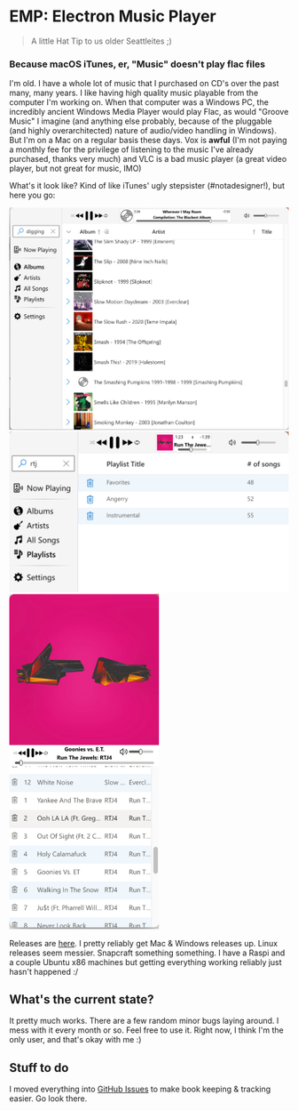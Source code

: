 # EMP: Electron Music Player

> A little Hat Tip to us older Seattleites ;)

### Because macOS iTunes, er, "Music" doesn't play flac files

I'm old. I have a whole lot of music that I purchased on CD's over the past
many, many years. I like having high quality music playable from the computer
I'm working on. When that computer was a Windows PC, the incredibly ancient
Windows Media Player would play Flac, as would "Groove Music" I imagine (and
anything else probably, because of the pluggable (and highly overarchitected)
nature of audio/video handling in Windows). But I'm on a Mac on a regular basis
these days. Vox is **awful** (I'm not paying a monthly fee for the privilege of
listening to the music I've already purchased, thanks very much) and VLC is a
bad music player (a great video player, but not great for music, IMO)

What's it look like? Kind of like iTunes' ugly stepsister (#notadesigner!), but
here you go:

<img src="doc/albums.jpg" width="550" alt="Albums view">

<img src="doc/playlist.jpg" width="550" alt="Playlists view">

<img src="doc/miniplayer.jpg" width="270" alt="Miniplayer">

Releases are [here](https://github.com/kevinfrei/EMP/releases). I pretty
reliably get Mac & Windows releases up. Linux releases seem messier. Snapcraft
something something. I have a Raspi and a couple Ubuntu x86 machines but getting
everything working reliably just hasn't happened :/

## What's the current state?

It pretty much works. There are a few random minor bugs laying around. I mess
with it every month or so. Feel free to use it. Right now, I think I'm the only
user, and that's okay with me :)

## Stuff to do

I moved everything into [GitHub Issues](https://github.com/kevinfrei/EMP/issues)
to make book keeping & tracking easier. Go look there.
